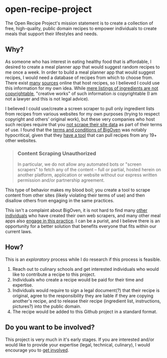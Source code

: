 # open-recipe-project
The Open Recipe Project's mission statement is to create a collection of free, high-quality, public domain recipes to empower individuals to create meals that support their lifestyles and needs.

## Why?
As someone who has interest in eating healthy food that is affordable, I desired to create a meal planner app that would suggest random recipes to me once a week. In order to build a meal planner app that would suggest recipes, I would need a database of recipes from which to choose from. There exist [many](https://www.allrecipes.com) [sources](https://www.bigoven.com) online that host recipes, so I believed I could use this information for my own idea. While [mere listings of ingredients are not copyrightable](https://www.copyright.gov/circs/circ33.pdf), "creative works" of such information _is_ copyrightable (I am not a lawyer and this is not legal advice). 

I believed I could use/create a screen scraper to pull only ingredient lists from recipes from various websites for my own purposes (trying to respect copyright and others' original work), but these very companies who host such recipes require that you [not scrape their site data](https://www.dotdashmeredith.com/terms-of-use) as part of their terms of use. I found that the [terms and conditions of BigOven](https://www.bigoven.com/site/terms) was notably hypocritical, given that they [have a tool](https://www.bigoven.com/clipper) that can pull recipes from any 19+ other websites.

> ### Content Scraping Unauthorized
> In particular, we do not allow any automated bots or "screen scrapers" to fetch any of the content – full or partial, hosted herein on another platform, application or website without our express written permission and/or partnership agreement. 

This type of behavior makes my blood boil; you create a tool to scrape content from other sites (likely violating their terms of use) and then disallow others from engaging in the same practices.

This isn't a complaint about BigOven, it is not hard to find many [other individuals](https://www.benawad.com/scraping-recipe-websites/) who have created their own web scrapers, and many other meal apps also [engage in this practice](https://www.paprikaapp.com/help/android/#clippingrecipesonline). I can be a purist, and I believe there is an opportunity for a better solution that benefits everyone that fits within our current laws.

## How?
This is an _exploratory_ process while I do research if this process is feasible. 

1. Reach out to culinary schools and get interested individuals who would like to contribute a recipe to this project.
2. Individuals who create a recipe would be paid for their time and expertise.
3. Individuals would require to sign a legal document(?) that their recipe is original, agree to the responsibility they are liable if they are copying another's recipe, and to release their recipe (ingredient list, instructions, pictures?) into the public domain.
4. The recipe would be added to this Github project in a standard format.

## Do you want to be involved?
This project is very much in it's early stages. If you are interested and/or would like to provide your expertise (legal, technical, culinary), I would encourage you to [get involved](https://github.com/reZach/open-recipe-project/discussions).
